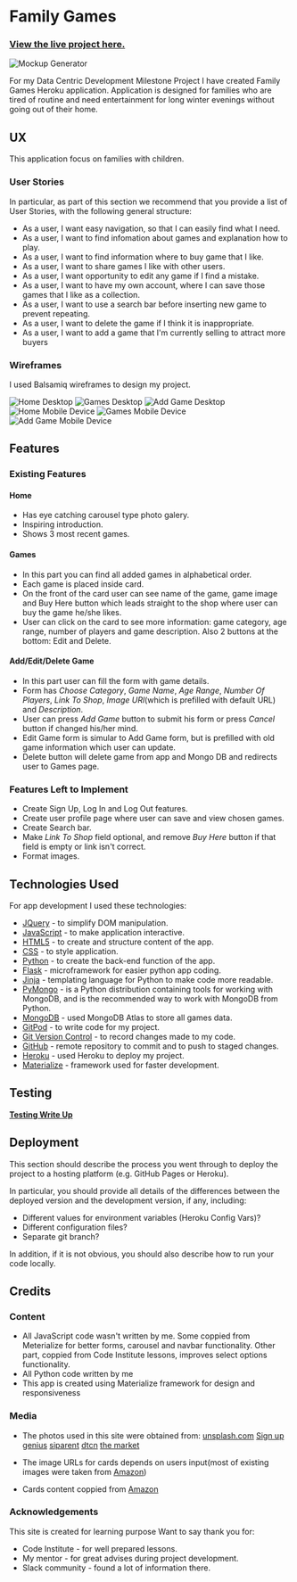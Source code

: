 # Family Games

### [View the live project here.](https://family-games.herokuapp.com/)

![Mockup Generator](wireframes/am-i-responsive.png)


For my Data Centric Development Milestone Project I have created Family Games Heroku application. Application is designed for families who are tired of routine and need entertainment for long winter evenings without going out of their home.
 
## UX
 
This application focus on families with children. 

 ### User Stories

In particular, as part of this section we recommend that you provide a list of User Stories, with the following general structure:

- As a user, I want easy navigation, so that I can easily find what I need.
- As a user, I want to find infomation about games and explanation how to play.
- As a user, I want to find information where to buy game that I like.
- As a user, I want to share games I like with other users.
- As a user, I want opportunity to edit any game if I find a mistake.
- As a user, I want to have my own account, where I can save those games that I like as a collection.
- As a user, I want to use a search bar before inserting new game to prevent repeating.
- As a user, I want to delete the game if I think it is inappropriate.
- As a user, I want to add a game that I'm currently selling to attract more buyers


### Wireframes
I used Balsamiq wireframes to design my project.

![Home Desktop](wireframes/HomeDesktop.png)
![Games Desktop](wireframes/GamesDesktop.png)
![Add Game Desktop](wireframes/AddGameDesktop.png)
![Home Mobile Device](wireframes/HomePhone.png)
![Games Mobile Device](wireframes/GamesPhone.png)
![Add Game Mobile Device](wireframes/AddGamePhone.png)

## Features
 
### Existing Features

#### Home
- Has eye catching carousel type photo galery.
- Inspiring introduction.
- Shows 3 most recent games.

#### Games
- In this part you can find all added games in alphabetical order.
- Each game is placed inside card.
- On the front of the card user can see name of the game, game image and Buy Here button which leads straight to the shop where user can buy the game he/she likes.
- User can click on the card to see more information: game category, age range, number of players and game description. Also 2 buttons at the bottom: Edit and Delete.

 #### Add/Edit/Delete Game
- In this part user can fill the form with game details.
- Form has _Choose Category_, _Game Name_, _Age Range_, _Number Of Players_, _Link To Shop_, _Image URl_(which is prefilled with default URL) and _Description_.
- User can press _Add Game_ button to submit his form or press _Cancel_ button if changed his/her mind.
- Edit Game form is simular to Add Game form, but is prefilled with old game information which user can update.
- Delete button will delete game from app and Mongo DB and redirects user to Games page.


### Features Left to Implement
- Create Sign Up, Log In and Log Out features.
- Create user profile page where user can save and view chosen games.
- Create Search bar.
- Make _Link To Shop_ field optional, and remove _Buy Here_ button if that field is empty or link isn't correct.
- Format images.

## Technologies Used

For app development I used these technologies:

- [JQuery](https://jquery.com) - to simplify DOM manipulation.
- [JavaScript](https://www.javascript.com/) - to make application interactive.
- [HTML5](https://en.wikipedia.org/wiki/HTML#:~:text=Hypertext%20Markup%20Language%20(HTML)%20is,scripting%20languages%20such%20as%20JavaScript.) - to create and structure content of the app.
- [CSS](https://en.wikipedia.org/wiki/CSS) - to style application.
- [Python](https://www.python.org/) - to create the back-end function of the app.
- [Flask](https://en.wikipedia.org/wiki/Flask_(web_framework)) - microframework for easier python app coding.
- [Jinja](https://jinja.palletsprojects.com/en/2.11.x/) - templating language for Python to make code more readable.
- [PyMongo](https://pymongo.readthedocs.io/en/stable/) -  is a Python distribution containing tools for working with MongoDB, and is the recommended way to work with MongoDB from Python.
- [MongoDB](https://www.mongodb.com/) - used MongoDB Atlas to store all games data.
- [GitPod](https://www.gitpod.io/) - to write code for my project.
- [Git Version Control](https://git-scm.com/book/en/v2/Getting-Started-About-Version-Control) - to record changes made to my code.
- [GitHub](https://github.com/) - remote repository to commit and to push to staged changes.
- [Heroku](https://signup.heroku.com/?c=70130000000NeLCAA0&gclid=EAIaIQobChMIzKT4iOHQ7QIVL4BQBh1gdwwyEAAYASAAEgIdYPD_BwE) - used Heroku to deploy my project.
- [Materialize](https://materializecss.com/) - framework used for faster development.


## Testing

 __[Testing Write Up](testing.md)__

## Deployment

This section should describe the process you went through to deploy the project to a hosting platform (e.g. GitHub Pages or Heroku).

In particular, you should provide all details of the differences between the deployed version and the development version, if any, including:
- Different values for environment variables (Heroku Config Vars)?
- Different configuration files?
- Separate git branch?

In addition, if it is not obvious, you should also describe how to run your code locally.


## Credits

### Content
- All JavaScript code wasn't written by me. Some coppied from Meterialize for better forms, carousel and navbar functionality. Other part, coppied from Code Institute lessons, improves select options functionality.
- All Python code written by me
- This app is created using Materialize framework for design and responsiveness

### Media
- The photos used in this site were obtained from:
[unsplash.com](https://images.unsplash.com)
[Sign up genius](https://www.signupgenius.com/cms/socialMediaImages/family-night-game-ideas-facebook-1200x630.png)
[siparent](https://www.siparent.com/wp-content/uploads/2020/04/family-game-night.jpg)
[dtcn](https://img.dtcn.com/image/21oak/family-board-games-featured-resized-1200x630-c-ar1.91-n.jpg)
[the market](https://themarket.com/nz/discover/wp-content/uploads/2019/09/Monopoly-Game-Kids-1-1600x912.jpg)

- The image URLs for cards depends on users input(most of existing images were taken from [Amazon](https://www.amazon.co.uk/?&tag=hydraamazonav-21&ref=pd_sl_781ozcfkw8_e&adgrpid=52740778523&hvpone=&hvptwo=&hvadid=259053350854&hvpos=&hvnetw=g&hvrand=11621843773297804471&hvqmt=e&hvdev=c&hvdvcmdl=&hvlocint=&hvlocphy=1006984&hvtargid=kwd-10573980&hydadcr=13724_1720403&gclid=EAIaIQobChMI7oiv9t7Q7QIVBuvtCh2BeQ-yEAAYASAAEgKhIfD_BwE))
- Cards content coppied from [Amazon](https://www.amazon.co.uk/?&tag=hydraamazonav-21&ref=pd_sl_781ozcfkw8_e&adgrpid=52740778523&hvpone=&hvptwo=&hvadid=259053350854&hvpos=&hvnetw=g&hvrand=11621843773297804471&hvqmt=e&hvdev=c&hvdvcmdl=&hvlocint=&hvlocphy=1006984&hvtargid=kwd-10573980&hydadcr=13724_1720403&gclid=EAIaIQobChMI7oiv9t7Q7QIVBuvtCh2BeQ-yEAAYASAAEgKhIfD_BwE)


### Acknowledgements
This site is created for learning purpose
Want to say thank you for:
- Code Institute - for well prepared lessons.
- My mentor - for great advises during project development.
- Slack community - found a lot of information there.
